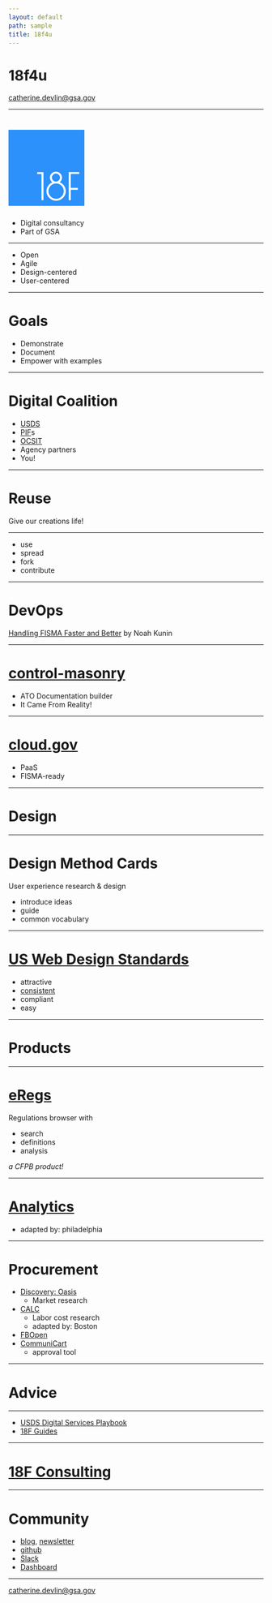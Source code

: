 ```yaml
---
layout: default
path: sample
title: 18f4u
---
```


# 18f4u

catherine.devlin@gsa.gov

---

# ![18F](https://raw.githubusercontent.com/18F/18f.gsa.gov/staging/assets/images/18f.png)

* Digital consultancy
* Part of GSA

---

* Open
* Agile
* Design-centered
* User-centered

---

# Goals

* Demonstrate
* Document
* Empower with examples

---

# Digital Coalition

* [USDS](https://www.whitehouse.gov/digital/united-states-digital-service)
* [PIF](https://presidentialinnovationfellows.gov/)s
* [OCSIT](http://www.gsa.gov/portal/category/25729)
* Agency partners
* You!

---

# Reuse

Give our creations life!

---

* use
* spread
* fork
* contribute

---

# DevOps

[Handling FISMA Faster and Better](https://www.youtube.com/watch?v=T1S52B1-NT4)
by Noah Kunin

---

# [control-masonry](https://github.com/18F/control-masonry)

* ATO Documentation builder
* It Came From Reality!

---

# [cloud.gov](https://cloud.gov/)

* PaaS
* FISMA-ready

---

# Design

---

# Design Method Cards

User experience research & design

* introduce ideas
* guide
* common vocabulary

---

# [US Web Design Standards](https://playbook.cio.gov/designstandards/)

* attractive
* [consistent](https://18f.gsa.gov/2015/09/28/web-design-standards/)
* compliant
* easy

---

# Products

---

# [eRegs](http://www.consumerfinance.gov/eregulations/)

Regulations browser with

* search
* definitions
* analysis

*a CFPB product!*

---

# [Analytics](https://analytics.usa.gov/)
- adapted by: philadelphia

---

# Procurement

* [Discovery: Oasis](https://discovery.gsa.gov/)
  - Market research
* [CALC](https://calc.gsa.gov/)
  - Labor cost research
  - adapted by: Boston
* [FBOpen](https://pages.18f.gov/fbopen/)
* [CommuniCart](https://cap.18f.gov/)
  - approval tool

---

# Advice

---

* [USDS Digital Services Playbook](https://playbook.cio.gov/)
* [18F Guides](https://pages.18f.gov/guides/)

---

# [18F Consulting](https://18f.gsa.gov/consulting/)

---

# Community

* [blog](https://18f.gsa.gov/blog/), [newsletter](https://18f.gsa.gov/#newsletter)
* [github](https://github.com/18f)
* [Slack](https://chat.18f.gov/)
* [Dashboard](https://18f.gsa.gov/dashboard/)

---

catherine.devlin@gsa.gov
